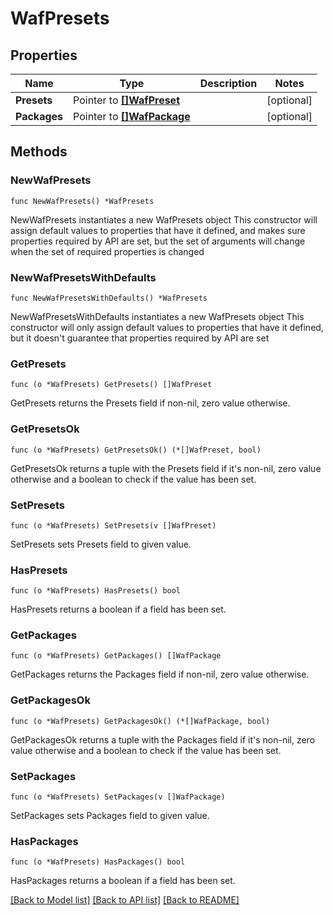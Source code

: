 # WafPresets

## Properties

Name | Type | Description | Notes
------------ | ------------- | ------------- | -------------
**Presets** | Pointer to [**[]WafPreset**](WafPreset.md) |  | [optional] 
**Packages** | Pointer to [**[]WafPackage**](WafPackage.md) |  | [optional] 

## Methods

### NewWafPresets

`func NewWafPresets() *WafPresets`

NewWafPresets instantiates a new WafPresets object
This constructor will assign default values to properties that have it defined,
and makes sure properties required by API are set, but the set of arguments
will change when the set of required properties is changed

### NewWafPresetsWithDefaults

`func NewWafPresetsWithDefaults() *WafPresets`

NewWafPresetsWithDefaults instantiates a new WafPresets object
This constructor will only assign default values to properties that have it defined,
but it doesn't guarantee that properties required by API are set

### GetPresets

`func (o *WafPresets) GetPresets() []WafPreset`

GetPresets returns the Presets field if non-nil, zero value otherwise.

### GetPresetsOk

`func (o *WafPresets) GetPresetsOk() (*[]WafPreset, bool)`

GetPresetsOk returns a tuple with the Presets field if it's non-nil, zero value otherwise
and a boolean to check if the value has been set.

### SetPresets

`func (o *WafPresets) SetPresets(v []WafPreset)`

SetPresets sets Presets field to given value.

### HasPresets

`func (o *WafPresets) HasPresets() bool`

HasPresets returns a boolean if a field has been set.

### GetPackages

`func (o *WafPresets) GetPackages() []WafPackage`

GetPackages returns the Packages field if non-nil, zero value otherwise.

### GetPackagesOk

`func (o *WafPresets) GetPackagesOk() (*[]WafPackage, bool)`

GetPackagesOk returns a tuple with the Packages field if it's non-nil, zero value otherwise
and a boolean to check if the value has been set.

### SetPackages

`func (o *WafPresets) SetPackages(v []WafPackage)`

SetPackages sets Packages field to given value.

### HasPackages

`func (o *WafPresets) HasPackages() bool`

HasPackages returns a boolean if a field has been set.


[[Back to Model list]](../README.md#documentation-for-models) [[Back to API list]](../README.md#documentation-for-api-endpoints) [[Back to README]](../README.md)


